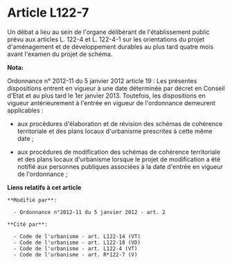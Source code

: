 # Article L122-7

Un débat a lieu au sein de l'organe délibérant de l'établissement public prévu aux articles L. 122-4 et L. 122-4-1 sur les
orientations du projet d'aménagement et de développement durables au plus tard quatre mois avant l'examen du projet de
schéma.

**Nota:**

Ordonnance n° 2012-11 du 5 janvier 2012 article 19 : Les présentes dispositions entrent en vigueur à une date déterminée par
décret en Conseil d'Etat et au plus tard le 1er janvier 2013. Toutefois, les dispositions en vigueur antérieurement à
l'entrée en vigueur de l'ordonnance demeurent applicables :

- aux procédures d'élaboration et de révision des schémas de cohérence territoriale et des plans locaux d'urbanisme
prescrites à cette même date ;

- aux procédures de modification des schémas de cohérence territoriale et des plans locaux d'urbanisme lorsque le projet de
modification a été notifié aux personnes publiques associées à la date d'entrée en vigueur de l'ordonnance ;

**Liens relatifs à cet article**

	**Modifié par**:

	  - Ordonnance n°2012-11 du 5 janvier 2012 - art. 2

	**Cité par**:

	  - Code de l'urbanisme - art. L122-14 (VT)
	  - Code de l'urbanisme - art. L122-18 (VD)
	  - Code de l'urbanisme - art. L122-4 (VT)
	  - Code de l'urbanisme - art. R*122-7 (V)
